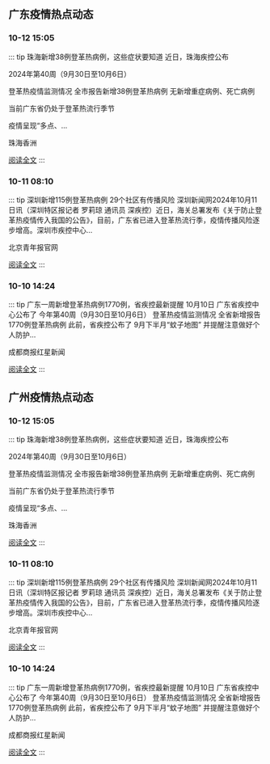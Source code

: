
## 广东疫情热点动态

  
### 10-12 15:05
::: tip 珠海新增38例登革热病例，这些症状要知道
近日，珠海疾控公布

2024年第40周（9月30日至10月6日）

登革热疫情监测情况
全市报告新增38例登革热病例
无新增重症病例、死亡病例


当前广东省仍处于登革热流行季节

疫情呈现“多点、...

珠海香洲

[阅读全文](https://view.inews.qq.com/a/20241012A057WH00?uid=101705948131&chlid=_qqnews_custom_search_pictext)
:::

### 10-11 08:10
::: tip 深圳新增115例登革热病例 29个社区有传播风险
深圳新闻网2024年10月11日讯（深圳特区报记者 罗莉琼 通讯员 深疾控）近日，海关总署发布《关于防止登革热疫情传入我国的公告》，目前，广东省已进入登革热流行季，疫情传播风险逐步增高。深圳市疾控中心...

北京青年报官网

[阅读全文](https://view.inews.qq.com/a/20241011A01B4800?uid=101705948131&chlid=_qqnews_custom_search_pictext)
:::

### 10-10 14:24
::: tip 广东一周新增登革热病例1770例，省疾控最新提醒
10月10日
广东省疾控中心公布了
今年第40周（9月30日至10月6日）
登革热疫情监测情况
全省新增报告1770例登革热病例
此前，省疾控公布了
9月下半月“蚊子地图”
并提醒注意做好个人防护...

成都商报红星新闻

[阅读全文](https://view.inews.qq.com/a/20241010A04Z7D00?uid=101705948131&chlid=_qqnews_custom_search_pictext)
:::


## 广州疫情热点动态

  
### 10-12 15:05
::: tip 珠海新增38例登革热病例，这些症状要知道
近日，珠海疾控公布

2024年第40周（9月30日至10月6日）

登革热疫情监测情况
全市报告新增38例登革热病例
无新增重症病例、死亡病例


当前广东省仍处于登革热流行季节

疫情呈现“多点、...

珠海香洲

[阅读全文](https://view.inews.qq.com/a/20241012A057WH00?uid=101705948131&chlid=_qqnews_custom_search_pictext)
:::

### 10-11 08:10
::: tip 深圳新增115例登革热病例 29个社区有传播风险
深圳新闻网2024年10月11日讯（深圳特区报记者 罗莉琼 通讯员 深疾控）近日，海关总署发布《关于防止登革热疫情传入我国的公告》，目前，广东省已进入登革热流行季，疫情传播风险逐步增高。深圳市疾控中心...

北京青年报官网

[阅读全文](https://view.inews.qq.com/a/20241011A01B4800?uid=101705948131&chlid=_qqnews_custom_search_pictext)
:::

### 10-10 14:24
::: tip 广东一周新增登革热病例1770例，省疾控最新提醒
10月10日
广东省疾控中心公布了
今年第40周（9月30日至10月6日）
登革热疫情监测情况
全省新增报告1770例登革热病例
此前，省疾控公布了
9月下半月“蚊子地图”
并提醒注意做好个人防护...

成都商报红星新闻

[阅读全文](https://view.inews.qq.com/a/20241010A04Z7D00?uid=101705948131&chlid=_qqnews_custom_search_pictext)
:::

